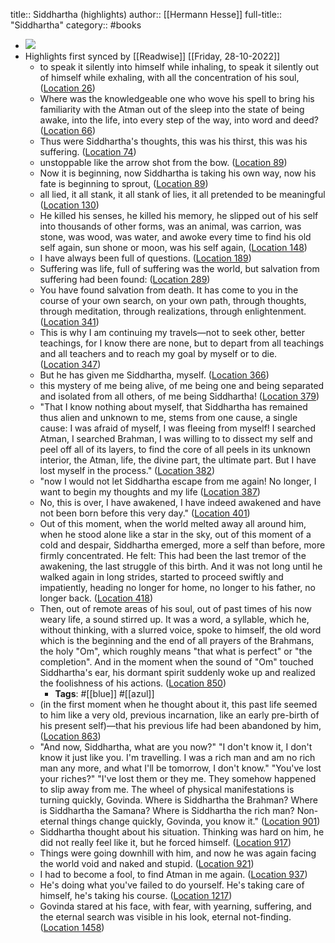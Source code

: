title:: Siddhartha (highlights)
author:: [[Hermann Hesse]]
full-title:: "Siddhartha"
category:: #books

- ![](https://images-na.ssl-images-amazon.com/images/I/51o1jtmRgvL._SL200_.jpg)
- Highlights first synced by [[Readwise]] [[Friday, 28-10-2022]]
	- to speak it silently into himself while inhaling, to speak it silently out of himself while exhaling, with all the concentration of his soul, ([Location 26](https://readwise.io/to_kindle?action=open&asin=B06XDRX1LM&location=26))
	- Where was the knowledgeable one who wove his spell to bring his familiarity with the Atman out of the sleep into the state of being awake, into the life, into every step of the way, into word and deed? ([Location 66](https://readwise.io/to_kindle?action=open&asin=B06XDRX1LM&location=66))
	- Thus were Siddhartha's thoughts, this was his thirst, this was his suffering. ([Location 74](https://readwise.io/to_kindle?action=open&asin=B06XDRX1LM&location=74))
	- unstoppable like the arrow shot from the bow. ([Location 89](https://readwise.io/to_kindle?action=open&asin=B06XDRX1LM&location=89))
	- Now it is beginning, now Siddhartha is taking his own way, now his fate is beginning to sprout, ([Location 89](https://readwise.io/to_kindle?action=open&asin=B06XDRX1LM&location=89))
	- all lied, it all stank, it all stank of lies, it all pretended to be meaningful ([Location 130](https://readwise.io/to_kindle?action=open&asin=B06XDRX1LM&location=130))
	- He killed his senses, he killed his memory, he slipped out of his self into thousands of other forms, was an animal, was carrion, was stone, was wood, was water, and awoke every time to find his old self again, sun shone or moon, was his self again, ([Location 148](https://readwise.io/to_kindle?action=open&asin=B06XDRX1LM&location=148))
	- I have always been full of questions. ([Location 189](https://readwise.io/to_kindle?action=open&asin=B06XDRX1LM&location=189))
	- Suffering was life, full of suffering was the world, but salvation from suffering had been found: ([Location 289](https://readwise.io/to_kindle?action=open&asin=B06XDRX1LM&location=289))
	- You have found salvation from death. It has come to you in the course of your own search, on your own path, through thoughts, through meditation, through realizations, through enlightenment. ([Location 341](https://readwise.io/to_kindle?action=open&asin=B06XDRX1LM&location=341))
	- This is why I am continuing my travels—not to seek other, better teachings, for I know there are none, but to depart from all teachings and all teachers and to reach my goal by myself or to die. ([Location 347](https://readwise.io/to_kindle?action=open&asin=B06XDRX1LM&location=347))
	- But he has given me Siddhartha, myself. ([Location 366](https://readwise.io/to_kindle?action=open&asin=B06XDRX1LM&location=366))
	- this mystery of me being alive, of me being one and being separated and isolated from all others, of me being Siddhartha! ([Location 379](https://readwise.io/to_kindle?action=open&asin=B06XDRX1LM&location=379))
	- "That I know nothing about myself, that Siddhartha has remained thus alien and unknown to me, stems from one cause, a single cause: I was afraid of myself, I was fleeing from myself! I searched Atman, I searched Brahman, I was willing to to dissect my self and peel off all of its layers, to find the core of all peels in its unknown interior, the Atman, life, the divine part, the ultimate part. But I have lost myself in the process." ([Location 382](https://readwise.io/to_kindle?action=open&asin=B06XDRX1LM&location=382))
	- "now I would not let Siddhartha escape from me again! No longer, I want to begin my thoughts and my life ([Location 387](https://readwise.io/to_kindle?action=open&asin=B06XDRX1LM&location=387))
	- No, this is over, I have awakened, I have indeed awakened and have not been born before this very day." ([Location 401](https://readwise.io/to_kindle?action=open&asin=B06XDRX1LM&location=401))
	- Out of this moment, when the world melted away all around him, when he stood alone like a star in the sky, out of this moment of a cold and despair, Siddhartha emerged, more a self than before, more firmly concentrated. He felt: This had been the last tremor of the awakening, the last struggle of this birth. And it was not long until he walked again in long strides, started to proceed swiftly and impatiently, heading no longer for home, no longer to his father, no longer back. ([Location 418](https://readwise.io/to_kindle?action=open&asin=B06XDRX1LM&location=418))
	- Then, out of remote areas of his soul, out of past times of his now weary life, a sound stirred up. It was a word, a syllable, which he, without thinking, with a slurred voice, spoke to himself, the old word which is the beginning and the end of all prayers of the Brahmans, the holy "Om", which roughly means "that what is perfect" or "the completion". And in the moment when the sound of "Om" touched Siddhartha's ear, his dormant spirit suddenly woke up and realized the foolishness of his actions. ([Location 850](https://readwise.io/to_kindle?action=open&asin=B06XDRX1LM&location=850))
		- **Tags**: #[[blue]] #[[azul]]
	- (in the first moment when he thought about it, this past life seemed to him like a very old, previous incarnation, like an early pre-birth of his present self)—that his previous life had been abandoned by him, ([Location 863](https://readwise.io/to_kindle?action=open&asin=B06XDRX1LM&location=863))
	- "And now, Siddhartha, what are you now?" "I don't know it, I don't know it just like you. I'm travelling. I was a rich man and am no rich man any more, and what I'll be tomorrow, I don't know." "You've lost your riches?" "I've lost them or they me. They somehow happened to slip away from me. The wheel of physical manifestations is turning quickly, Govinda. Where is Siddhartha the Brahman? Where is Siddhartha the Samana? Where is Siddhartha the rich man? Non-eternal things change quickly, Govinda, you know it." ([Location 901](https://readwise.io/to_kindle?action=open&asin=B06XDRX1LM&location=901))
	- Siddhartha thought about his situation. Thinking was hard on him, he did not really feel like it, but he forced himself. ([Location 917](https://readwise.io/to_kindle?action=open&asin=B06XDRX1LM&location=917))
	- Things were going downhill with him, and now he was again facing the world void and naked and stupid. ([Location 921](https://readwise.io/to_kindle?action=open&asin=B06XDRX1LM&location=921))
	- I had to become a fool, to find Atman in me again. ([Location 937](https://readwise.io/to_kindle?action=open&asin=B06XDRX1LM&location=937))
	- He's doing what you've failed to do yourself. He's taking care of himself, he's taking his course. ([Location 1217](https://readwise.io/to_kindle?action=open&asin=B06XDRX1LM&location=1217))
	- Govinda stared at his face, with fear, with yearning, suffering, and the eternal search was visible in his look, eternal not-finding. ([Location 1458](https://readwise.io/to_kindle?action=open&asin=B06XDRX1LM&location=1458))